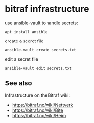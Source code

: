 bitraf infrastructure
=====================

use ansible-vault to handle secrets:

    apt install ansible

create a secret file

    ansible-vault create secrets.txt

edit a secret file

    ansible-vault edit secrets.txt

See also
--------

Infrastructure on the Bitraf wiki:
- https://bitraf.no/wiki/Nettverk
- https://bitraf.no/wiki/Bite
- https://bitraf.no/wiki/Heim
